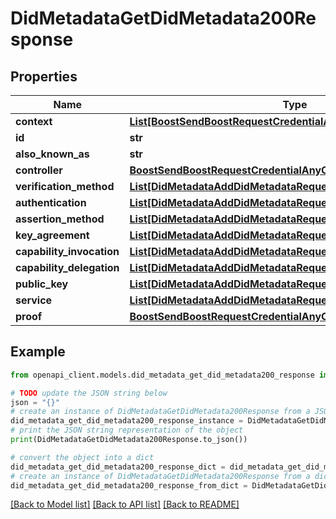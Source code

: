 # DidMetadataGetDidMetadata200Response


## Properties

Name | Type | Description | Notes
------------ | ------------- | ------------- | -------------
**context** | [**List[BoostSendBoostRequestCredentialAnyOfContextInner]**](BoostSendBoostRequestCredentialAnyOfContextInner.md) |  | [optional] 
**id** | **str** |  | [optional] 
**also_known_as** | **str** |  | [optional] 
**controller** | [**BoostSendBoostRequestCredentialAnyOfEvidenceAnyOfType**](BoostSendBoostRequestCredentialAnyOfEvidenceAnyOfType.md) |  | [optional] 
**verification_method** | [**List[DidMetadataAddDidMetadataRequestVerificationMethodInner]**](DidMetadataAddDidMetadataRequestVerificationMethodInner.md) |  | [optional] 
**authentication** | [**List[DidMetadataAddDidMetadataRequestVerificationMethodInner]**](DidMetadataAddDidMetadataRequestVerificationMethodInner.md) |  | [optional] 
**assertion_method** | [**List[DidMetadataAddDidMetadataRequestVerificationMethodInner]**](DidMetadataAddDidMetadataRequestVerificationMethodInner.md) |  | [optional] 
**key_agreement** | [**List[DidMetadataAddDidMetadataRequestVerificationMethodInner]**](DidMetadataAddDidMetadataRequestVerificationMethodInner.md) |  | [optional] 
**capability_invocation** | [**List[DidMetadataAddDidMetadataRequestVerificationMethodInner]**](DidMetadataAddDidMetadataRequestVerificationMethodInner.md) |  | [optional] 
**capability_delegation** | [**List[DidMetadataAddDidMetadataRequestVerificationMethodInner]**](DidMetadataAddDidMetadataRequestVerificationMethodInner.md) |  | [optional] 
**public_key** | [**List[DidMetadataAddDidMetadataRequestVerificationMethodInner]**](DidMetadataAddDidMetadataRequestVerificationMethodInner.md) |  | [optional] 
**service** | [**List[DidMetadataAddDidMetadataRequestServiceInner]**](DidMetadataAddDidMetadataRequestServiceInner.md) |  | [optional] 
**proof** | [**BoostSendBoostRequestCredentialAnyOfProof**](BoostSendBoostRequestCredentialAnyOfProof.md) |  | [optional] 

## Example

```python
from openapi_client.models.did_metadata_get_did_metadata200_response import DidMetadataGetDidMetadata200Response

# TODO update the JSON string below
json = "{}"
# create an instance of DidMetadataGetDidMetadata200Response from a JSON string
did_metadata_get_did_metadata200_response_instance = DidMetadataGetDidMetadata200Response.from_json(json)
# print the JSON string representation of the object
print(DidMetadataGetDidMetadata200Response.to_json())

# convert the object into a dict
did_metadata_get_did_metadata200_response_dict = did_metadata_get_did_metadata200_response_instance.to_dict()
# create an instance of DidMetadataGetDidMetadata200Response from a dict
did_metadata_get_did_metadata200_response_from_dict = DidMetadataGetDidMetadata200Response.from_dict(did_metadata_get_did_metadata200_response_dict)
```
[[Back to Model list]](../README.md#documentation-for-models) [[Back to API list]](../README.md#documentation-for-api-endpoints) [[Back to README]](../README.md)


